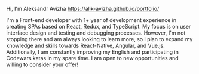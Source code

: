 Hi, I'm Aleksandr Avizha
https://alik-avizha.github.io/portfolio/

I'm a Front-end developer with 1+ year of development experience in creating SPAs based on React, Redux, and TypeScript. My focus is on user interface design and testing and debugging processes. However, I'm not stopping there and am always looking to learn more, so I plan to expand my knowledge and skills towards React-Native, Angular, and Vue.js. Additionally, I am constantly improving my English and participating in Codewars katas in my spare time. I am open to new opportunities and willing to consider your offer!
